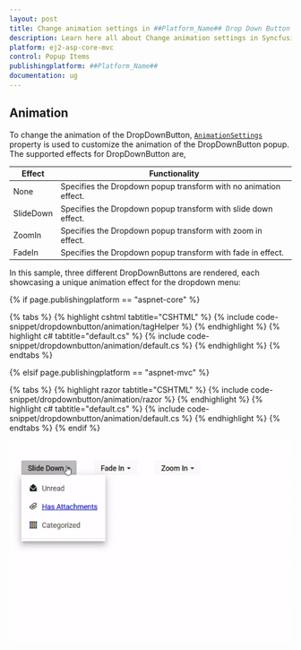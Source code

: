 ```yaml
---
layout: post
title: Change animation settings in ##Platform_Name## Drop Down Button Component
description: Learn here all about Change animation settings in Syncfusion ##Platform_Name## Drop Down Button component of Syncfusion Essential JS 2 and more.
platform: ej2-asp-core-mvc
control: Popup Items
publishingplatform: ##Platform_Name##
documentation: ug
---
```


## Animation

To change the animation of the DropDownButton, [`AnimationSettings`](https://help.syncfusion.com/cr/aspnetcore-js2/Syncfusion.EJ2.SplitButtons.DropDownButton.html#Syncfusion_EJ2_SplitButtons_DropDownButton_AnimationSettings.html) property is used to customize the animation of the DropDownButton popup. The supported effects for DropDownButton are,

| Effect | Functionality |
| ------------ | ----------------------- |
| None | Specifies the Dropdown popup transform with no animation effect. |
| SlideDown | Specifies the Dropdown popup transform with slide down effect. |
| ZoomIn | Specifies the Dropdown popup transform with zoom in effect. |
| FadeIn | Specifies the Dropdown popup transform with fade in effect. |
 
In this sample, three different DropDownButtons are rendered, each showcasing a unique animation effect for the dropdown menu:

{% if page.publishingplatform == "aspnet-core" %}

{% tabs %}
{% highlight cshtml tabtitle="CSHTML" %}
{% include code-snippet/dropdownbutton/animation/tagHelper %}
{% endhighlight %}
{% highlight c# tabtitle="default.cs" %}
{% include code-snippet/dropdownbutton/animation/default.cs %}
{% endhighlight %}
{% endtabs %}

{% elsif page.publishingplatform == "aspnet-mvc" %}

{% tabs %}
{% highlight razor tabtitle="CSHTML" %}
{% include code-snippet/dropdownbutton/animation/razor %}
{% endhighlight %}
{% highlight c# tabtitle="default.cs" %}
{% include code-snippet/dropdownbutton/animation/default.cs %}
{% endhighlight %}
{% endtabs %}
{% endif %}

![Drop Down Button template](images/drop-down-button-animation.gif)